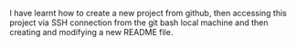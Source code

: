 I have learnt how to create a new project from github, then accessing this project via SSH connection from the git bash local machine and then creating and modifying a new README file.
